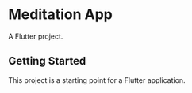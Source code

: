 # Meditation App

A Flutter project.

## Getting Started

This project is a starting point for a Flutter application.
